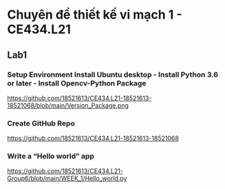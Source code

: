 # Chuyên đề thiết kế vi mạch 1 - CE434.L21
## Lab1 
### Setup Environment Install Ubuntu desktop - Install Python 3.6 or later - Install Opencv-Python Package
https://github.com/18521613/CE434.L21-18521613-18521068/blob/main/Version_Package.png
### Create GitHub Repo
https://github.com/18521613/CE434.L21-18521613-18521068
### Write a “Hello world” app 
https://github.com/18521613/CE434.L21-Group6/blob/main/WEEK_1/Hello_world.py
